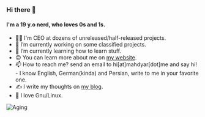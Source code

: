 ### Hi there 👋

#### I'm a 19 y.o nerd, who loves 0s and 1s.
- 🧍‍♂️ I'm CEO at dozens of unreleased/half-released projects.
- 🔭 I’m currently working on some classified projects.
- 🌱 I’m currently learning how to learn stuff.
- 🙃 You can learn more about me on [my website](https://mahdyar.me).
- 📫 How to reach me? send an email to hi[at]mahdyar[dot]me and say hi! - I know English, German(kinda) and Persian, write to me in your favorite one.
- ✍️ I write my thoughts on [my blog](https://blog.mahdyar.me).
- 🐧 I love Gnu/Linux.

![Aging](https://github.com/mahdyar/mahdyar/workflows/Aging/badge.svg)